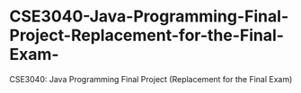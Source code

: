 # CSE3040-Java-Programming-Final-Project-Replacement-for-the-Final-Exam-
CSE3040: Java Programming Final Project (Replacement for the Final Exam)
